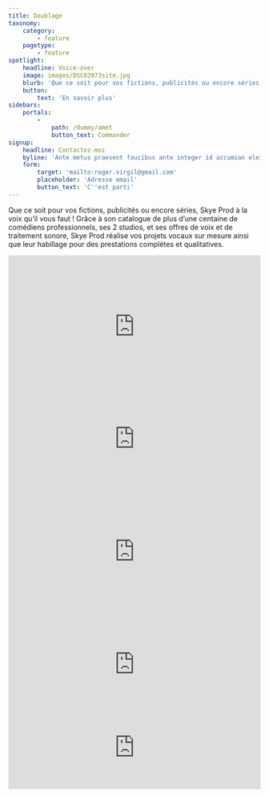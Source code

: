 ```yaml
---
title: Doublage
taxonomy:
    category:
        - feature
    pagetype:
        - feature
spotlight:
    headline: Voice-over
    image: images/DSC03973site.jpg
    blurb: 'Que ce soit pour vos fictions, publicités ou encore séries, Skye Prod à la voix qu’il vous faut ! Grâce à son catalogue de plus d’une centaine de comédiens professionnels, ses 2 studios, et ses offres de voix et de traitement sonore, Skye Prod réalise vos projets vocaux sur mesure ainsi que leur habillage pour des prestations complètes et qualitatives.'
    button:
        text: 'En savoir plus'
sidebars:
    portals:
        -
            path: /dummy/amet
            button_text: Commander
signup:
    headline: Contactez-moi
    byline: 'Ante metus praesent faucibus ante integer id accumsan eleifend'
    form:
        target: 'mailto:roger.virgil@gmail.com'
        placeholder: 'Adresse email'
        button_text: 'C''est parti'
---
```


Que ce soit pour vos fictions, publicités ou encore séries, Skye Prod à la voix qu’il vous faut ! Grâce à son catalogue de plus d’une centaine de comédiens professionnels, ses 2 studios, et ses offres de voix et de traitement sonore, Skye Prod réalise vos projets vocaux sur mesure ainsi que leur habillage pour des prestations complètes et qualitatives.

<div style="padding:56.25% 0 0 0;position:relative;"><iframe src="https://player.vimeo.com/video/346210953?color=e44c65&byline=0&portrait=0" style="position:absolute;top:0;left:0;width:100%;height:100%;" frameborder="0" allow="autoplay; fullscreen" allowfullscreen></iframe></div><script src="https://player.vimeo.com/api/player.js"></script>

<iframe width="100%" height="166" scrolling="no" frameborder="no" allow="autoplay" src="https://w.soundcloud.com/player/?url=https%3A//api.soundcloud.com/tracks/641762991&color=%23e44c65&auto_play=false&hide_related=false&show_comments=true&show_user=true&show_reposts=false&show_teaser=true"></iframe>

<div style="padding:56.25% 0 0 0;position:relative;"><iframe src="https://player.vimeo.com/video/346211898?color=e44c65&byline=0&portrait=0" style="position:absolute;top:0;left:0;width:100%;height:100%;" frameborder="0" allow="autoplay; fullscreen" allowfullscreen></iframe></div><script src="https://player.vimeo.com/api/player.js"></script>

<iframe width="100%" height="166" scrolling="no" frameborder="no" allow="autoplay" src="https://w.soundcloud.com/player/?url=https%3A//api.soundcloud.com/tracks/641762892&color=%23e44c65&auto_play=false&hide_related=false&show_comments=true&show_user=true&show_reposts=false&show_teaser=true"></iframe>

<iframe width="100%" height="166" scrolling="no" frameborder="no" allow="autoplay" src="https://w.soundcloud.com/player/?url=https%3A//api.soundcloud.com/tracks/641762469&color=%23e44c65&auto_play=false&hide_related=false&show_comments=true&show_user=true&show_reposts=false&show_teaser=true"></iframe>